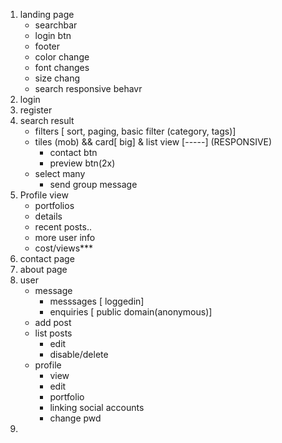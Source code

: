1. landing page
	- searchbar
	- login btn
	- footer
	- color change
	- font changes
	- size chang
	- search responsive behavr
1. login
1. register
2. search result
	- filters [ sort, paging, basic filter (category, tags)]
	- tiles (mob) && card[ big] & list view [-----] (RESPONSIVE)
		- contact btn
		- preview btn(2x)
	- select many
		- send group message
2. Profile view
	- portfolios
	- details
	- recent posts..
	- more user info
	- cost/views***
3. contact page
4. about page
5. user
	- message
		- messsages [ loggedin]
		- enquiries [ public domain(anonymous)]
	- add post
	- list posts
		- edit
		- disable/delete
	- profile
		- view 
		- edit
		- portfolio
		- linking social accounts
		- change pwd
7. 




